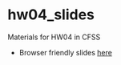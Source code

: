 # hw04_slides
Materials for HW04 in CFSS 
- Browser friendly slides [here](https://github.com/deblnia/hw04_slides/blob/master/hw04.pdf)
